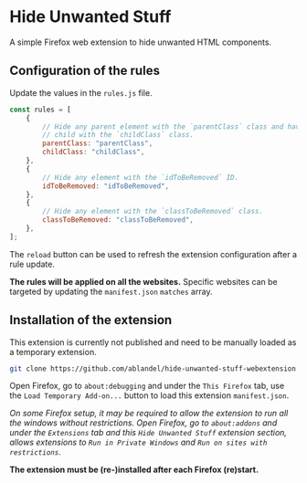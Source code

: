 # Hide Unwanted Stuff

A simple Firefox web extension to hide unwanted HTML components.

## Configuration of the rules

Update the values in the `rules.js` file.

```js
const rules = [
	{
		// Hide any parent element with the `parentClass` class and having a
		// child with the `childClass` class.
		parentClass: "parentClass",
		childClass: "childClass",
	},
	{
		// Hide any element with the `idToBeRemoved` ID.
		idToBeRemoved: "idToBeRemoved",
	},
	{
		// Hide any element with the `classToBeRemoved` class.
		classToBeRemoved: "classToBeRemoved",
	},
];
```

The `reload` button can be used to refresh the extension configuration after a rule update.

**The rules will be applied on all the websites.** Specific websites can be targeted by updating the `manifest.json`
`matches` array.

## Installation of the extension

This extension is currently not published and need to be manually loaded as a temporary extension.

```bash
git clone https://github.com/ablandel/hide-unwanted-stuff-webextension.git
```

Open Firefox, go to `about:debugging` and under the `This Firefox` tab, use the `Load Temporary Add-on...` button to
load this extension `manifest.json`.

*On some Firefox setup, it may be required to allow the extension to run all the windows without restrictions. Open
Firefox, go to `about:addons` and under the `Extensions` tab and this `Hide Unwanted Stuff` extension section, allows
extensions to `Run in Private Windows` and `Run on sites with restrictions`.*

**The extension must be (re-)installed after each Firefox (re)start.**

